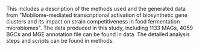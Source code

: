 This includes a description of the methods used and the generated data from "Mobilome-mediated transcriptional activation of biosynthetic gene clusters and its impact on strain competitiveness in food fermentation microbiomes".
The data produced in this study, including 1133 MAGs, 4059 BGCs and MGE annotation file can be found in data.
The detailed analysis steps and scripts can be found in methods.
